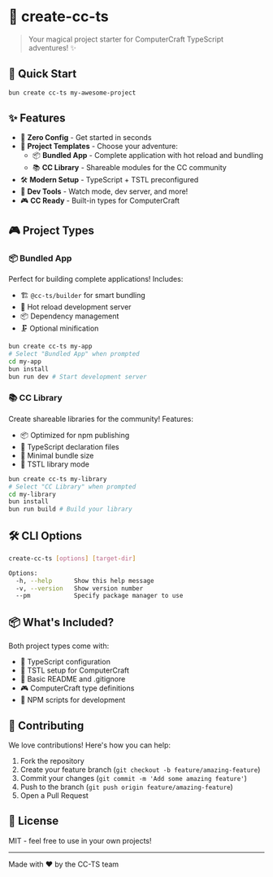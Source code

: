 # 🎨 create-cc-ts

> Your magical project starter for ComputerCraft TypeScript adventures! ✨

## 🚀 Quick Start

```bash
bun create cc-ts my-awesome-project
```

## ✨ Features

-   🎯 **Zero Config** - Get started in seconds
-   🎨 **Project Templates** - Choose your adventure:
    -   📦 **Bundled App** - Complete application with hot reload and bundling
    -   📚 **CC Library** - Shareable modules for the CC community
-   🛠️ **Modern Setup** - TypeScript + TSTL preconfigured
-   🚀 **Dev Tools** - Watch mode, dev server, and more!
-   🎮 **CC Ready** - Built-in types for ComputerCraft

## 🎮 Project Types

### 📦 Bundled App

Perfect for building complete applications! Includes:

-   🏗️ `@cc-ts/builder` for smart bundling
-   🔄 Hot reload development server
-   📦 Dependency management
-   🗜️ Optional minification

```bash
bun create cc-ts my-app
# Select "Bundled App" when prompted
cd my-app
bun install
bun run dev # Start development server
```

### 📚 CC Library

Create shareable libraries for the community! Features:

-   📦 Optimized for npm publishing
-   🎯 TypeScript declaration files
-   🔧 Minimal bundle size
-   🧩 TSTL library mode

```bash
bun create cc-ts my-library
# Select "CC Library" when prompted
cd my-library
bun install
bun run build # Build your library
```

## 🛠️ CLI Options

```bash
create-cc-ts [options] [target-dir]

Options:
  -h, --help      Show this help message
  -v, --version   Show version number
  --pm            Specify package manager to use
```

## 📦 What's Included?

Both project types come with:

-   🎯 TypeScript configuration
-   🔧 TSTL setup for ComputerCraft
-   📝 Basic README and .gitignore
-   🎮 ComputerCraft type definitions
-   🚀 NPM scripts for development

## 🤝 Contributing

We love contributions! Here's how you can help:

1. Fork the repository
2. Create your feature branch (`git checkout -b feature/amazing-feature`)
3. Commit your changes (`git commit -m 'Add some amazing feature'`)
4. Push to the branch (`git push origin feature/amazing-feature`)
5. Open a Pull Request

## 📜 License

MIT - feel free to use in your own projects!

---

Made with ❤️ by the CC-TS team
